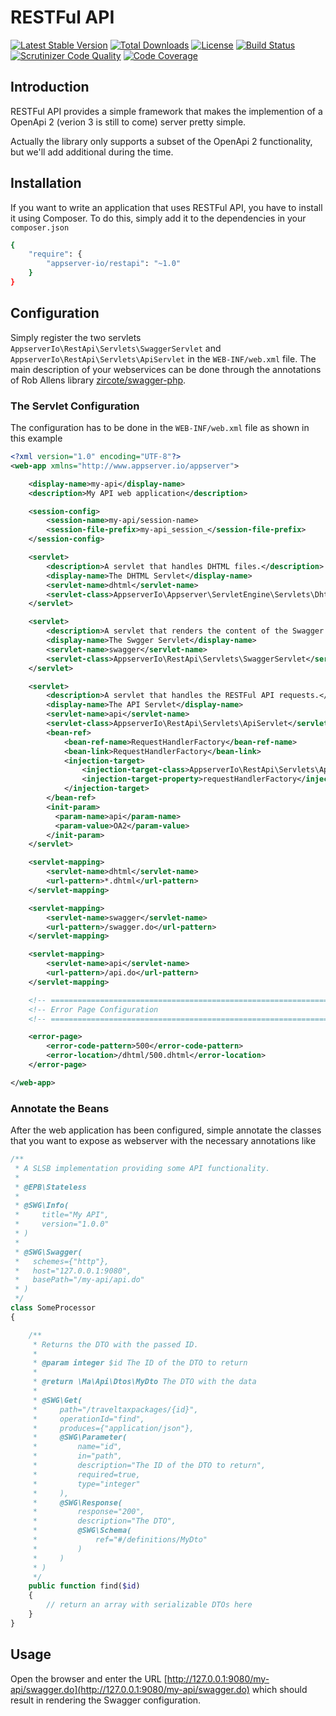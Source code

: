 # RESTFul API

[![Latest Stable Version](https://poser.pugx.org/appserver-io/restapi/v/stable.png)](https://packagist.org/packages/appserver-io/restapi)
 [![Total Downloads](https://poser.pugx.org/appserver-io/restapi/downloads.png)](https://packagist.org/packages/appserver-io/restapi)
 [![License](https://poser.pugx.org/appserver-io/restapi/license.png)](https://packagist.org/packages/appserver-io/restapi)
 [![Build Status](https://travis-ci.org/appserver-io/restapi.png)](https://travis-ci.org/appserver-io/restapi)
 [![Scrutinizer Code Quality](https://scrutinizer-ci.com/g/appserver-io/restapi/badges/quality-score.png?b=master)](https://scrutinizer-ci.com/g/appserver-io/restapi/?branch=master)
 [![Code Coverage](https://scrutinizer-ci.com/g/appserver-io/restapi/badges/coverage.png?b=master)](https://scrutinizer-ci.com/g/appserver-io/restapi/?branch=master)

## Introduction

RESTFul API provides a simple framework that makes the implemention of a OpenApi 2 (verion 3 is still to come) server pretty simple.

Actually the library only supports a subset of the OpenApi 2 functionality, but we'll add additional during the time.

## Installation

If you want to write an application that uses RESTFul API, you have to install it using Composer. To do this, simply add it to the dependencies in your `composer.json`

```sh
{
    "require": {
        "appserver-io/restapi": "~1.0"
    }
}
```

## Configuration

Simply register the two servlets `AppserverIo\RestApi\Servlets\SwaggerServlet` and `AppserverIo\RestApi\Servlets\ApiServlet` in the `WEB-INF/web.xml` file. The main
description of your webservices can be done through the annotations of Rob Allens library [zircote/swagger-php](https://github.com/zircote/swagger-php/tree/2.x).
 
### The Servlet Configuration

The configuration has to be done in the `WEB-INF/web.xml` file as shown in this example

```xml
<?xml version="1.0" encoding="UTF-8"?>
<web-app xmlns="http://www.appserver.io/appserver">

    <display-name>my-api</display-name>
    <description>My API web application</description>

    <session-config>
        <session-name>my-api/session-name>
        <session-file-prefix>my-api_session_</session-file-prefix>
    </session-config>

    <servlet>
        <description>A servlet that handles DHTML files.</description>
        <display-name>The DHTML Servlet</display-name>
        <servlet-name>dhtml</servlet-name>
        <servlet-class>AppserverIo\Appserver\ServletEngine\Servlets\DhtmlServlet</servlet-class>
    </servlet>

    <servlet>
        <description>A servlet that renders the content of the Swagger definition.</description>
        <display-name>The Swgger Servlet</display-name>
        <servlet-name>swagger</servlet-name>
        <servlet-class>AppserverIo\RestApi\Servlets\SwaggerServlet</servlet-class>
    </servlet>

    <servlet>
        <description>A servlet that handles the RESTFul API requests.</description>
        <display-name>The API Servlet</display-name>
        <servlet-name>api</servlet-name>
        <servlet-class>AppserverIo\RestApi\Servlets\ApiServlet</servlet-class>
        <bean-ref>
            <bean-ref-name>RequestHandlerFactory</bean-ref-name>
            <bean-link>RequestHandlerFactory</bean-link>
            <injection-target>
                <injection-target-class>AppserverIo\RestApi\Servlets\ApiServlet</injection-target-class>
                <injection-target-property>requestHandlerFactory</injection-target-property>
            </injection-target>
        </bean-ref>
        <init-param>
          <param-name>api</param-name>
          <param-value>OA2</param-value>
        </init-param>
    </servlet>

    <servlet-mapping>
        <servlet-name>dhtml</servlet-name>
        <url-pattern>*.dhtml</url-pattern>
    </servlet-mapping>

    <servlet-mapping>
        <servlet-name>swagger</servlet-name>
        <url-pattern>/swagger.do</url-pattern>
    </servlet-mapping>

    <servlet-mapping>
        <servlet-name>api</servlet-name>
        <url-pattern>/api.do</url-pattern>
    </servlet-mapping>

    <!-- ================================================================== -->
    <!-- Error Page Configuration                                           -->
    <!-- ================================================================== -->

    <error-page>
        <error-code-pattern>500</error-code-pattern>
        <error-location>/dhtml/500.dhtml</error-location>
    </error-page>

</web-app>
```

### Annotate the Beans

After the web application has been configured, simple annotate the classes that you want to expose as
webserver with the necessary annotations like

```php
/**
 * A SLSB implementation providing some API functionality.
 *
 * @EPB\Stateless
 *
 * @SWG\Info(
 *     title="My API",
 *     version="1.0.0"
 * )
 *
 * @SWG\Swagger(
 *   schemes={"http"},
 *   host="127.0.0.1:9080",
 *   basePath="/my-api/api.do"
 * )
 */
class SomeProcessor
{

    /**
     * Returns the DTO with the passed ID.
     *
     * @param integer $id The ID of the DTO to return
     *
     * @return \Ma\Api\Dtos\MyDto The DTO with the data
     *
     * @SWG\Get(
     *     path="/traveltaxpackages/{id}",
     *     operationId="find",
     *     produces={"application/json"},
     *     @SWG\Parameter(
     *         name="id",
     *         in="path",
     *         description="The ID of the DTO to return",
     *         required=true,
     *         type="integer"
     *     ),
     *     @SWG\Response(
     *         response="200",
     *         description="The DTO",
     *         @SWG\Schema(
     *             ref="#/definitions/MyDto"
     *         )
     *     )
     * )
     */
    public function find($id)
    {
        // return an array with serializable DTOs here
    }
}
```

## Usage

Open the browser and enter the URL [http://127.0.0.1:9080/my-api/swagger.do](http://127.0.0.1:9080/my-api/swagger.do) which should result in 
rendering the Swagger configuration.
